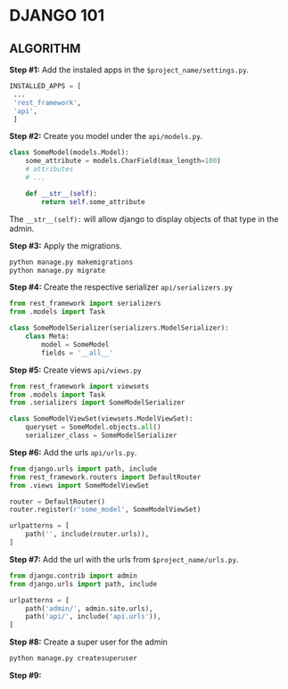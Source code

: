 # DJANGO 101

## ALGORITHM

**Step #1:** Add the instaled apps in the `$project_name/settings.py`.

```python
INSTALLED_APPS = [
 ...
 'rest_framework',
 'api',
 ]
```

**Step #2:** Create you model under the `api/models.py`.

```python
class SomeModel(models.Model):
    some_attribute = models.CharField(max_length=100)
    # attributes
    # ...

    def __str__(self):
        return self.some_attribute
```

The `__str__(self):` will allow django to display objects of that type in the admin.

**Step #3:** Apply the migrations.

```bash
python manage.py makemigrations
python manage.py migrate
```

**Step #4:** Create the respective serializer `api/serializers.py`

```python
from rest_framework import serializers
from .models import Task

class SomeModelSerializer(serializers.ModelSerializer):
    class Meta:
        model = SomeModel
        fields = '__all__'
```

**Step #5:** Create views `api/views.py`

```python
from rest_framework import viewsets
from .models import Task
from .serializers import SomeModelSerializer

class SomeModelViewSet(viewsets.ModelViewSet):
    queryset = SomeModel.objects.all()
    serializer_class = SomeModelSerializer
```

**Step #6:** Add the urls `api/urls.py`.

```python
from django.urls import path, include
from rest_framework.routers import DefaultRouter
from .views import SomeModelViewSet

router = DefaultRouter()
router.register(r'some_model', SomeModelViewSet)

urlpatterns = [
    path('', include(router.urls)),
]
```

**Step #7:** Add the url with the urls from `$project_name/urls.py`.

```python
from django.contrib import admin
from django.urls import path, include

urlpatterns = [
    path('admin/', admin.site.urls),
    path('api/', include('api.urls')),
]
```

**Step #8:** Create a super user for the admin

```python
python manage.py createsuperuser
```

**Step #9:**

```python

```
